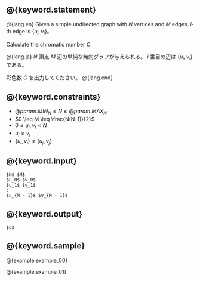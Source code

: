 ## @{keyword.statement}

@{lang.en}
Given a simple undirected graph with $N$ vertices and $M$ edges. $i$-th edge is $\{u_i, v_i\}$。

Calculate the chromatic number $C$.

@{lang.ja}
$N$ 頂点 $M$ 辺の単純な無向グラフが与えられる。 $i$ 番目の辺は $\{u_i, v_i\}$である。

彩色数 $C$ を出力してください。
@{lang.end}

## @{keyword.constraints}

- $@{param.MIN_N} \leq N \leq @{param.MAX_N}$
- $0 \leq M \leq \frac{N(N-1)}{2}$
- $0 \leq u_i, v_i < N$
- $u_i \neq v_i$
- $\{u_i, v_i\} \neq \{u_j, v_j\}$

## @{keyword.input}

~~~
$N$ $M$
$u_0$ $v_0$
$u_1$ $v_1$
:
$u_{M - 1}$ $v_{M - 1}$
~~~

## @{keyword.output}

~~~
$C$
~~~

## @{keyword.sample}

@{example.example_00}

@{example.example_01}
